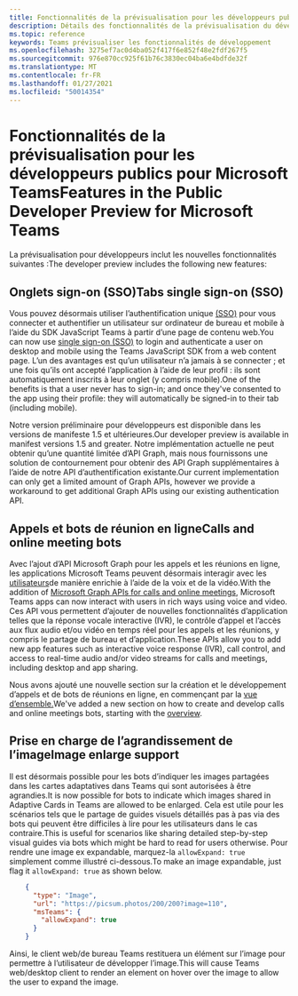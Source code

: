 ```yaml
---
title: Fonctionnalités de la prévisualisation pour les développeurs publics
description: Détails des fonctionnalités de la prévisualisation du développeur public Microsoft Teams
ms.topic: reference
keywords: Teams prévisualiser les fonctionnalités de développement
ms.openlocfilehash: 3275ef7ac0d4ba052f417f6e852f48e2fdf267f5
ms.sourcegitcommit: 976e870cc925f61b76c3830ec04ba6e4bdfde32f
ms.translationtype: MT
ms.contentlocale: fr-FR
ms.lasthandoff: 01/27/2021
ms.locfileid: "50014354"
---
```

# <a name="features-in-the-public-developer-preview-for-microsoft-teams"></a><span data-ttu-id="f7412-104">Fonctionnalités de la prévisualisation pour les développeurs publics pour Microsoft Teams</span><span class="sxs-lookup"><span data-stu-id="f7412-104">Features in the Public Developer Preview for Microsoft Teams</span></span>

<span data-ttu-id="f7412-105">La prévisualisation pour développeurs inclut les nouvelles fonctionnalités suivantes :</span><span class="sxs-lookup"><span data-stu-id="f7412-105">The developer preview includes the following new features:</span></span>

## <a name="tabs-single-sign-on-sso"></a><span data-ttu-id="f7412-106">Onglets sign-on (SSO)</span><span class="sxs-lookup"><span data-stu-id="f7412-106">Tabs single sign-on (SSO)</span></span>

<span data-ttu-id="f7412-107">Vous pouvez désormais utiliser l’authentification unique [(SSO)](~/tabs/how-to/authentication/auth-aad-sso.md) pour vous connecter et authentifier un utilisateur sur ordinateur de bureau et mobile à l’aide du SDK JavaScript Teams à partir d’une page de contenu web.</span><span class="sxs-lookup"><span data-stu-id="f7412-107">You can now use [single sign-on (SSO)](~/tabs/how-to/authentication/auth-aad-sso.md) to login and authenticate a user on desktop and mobile using the Teams JavaScript SDK from a web content page.</span></span> <span data-ttu-id="f7412-108">L’un des avantages est qu’un utilisateur n’a jamais à se connecter ; et une fois qu’ils ont accepté l’application à l’aide de leur profil : ils sont automatiquement inscrits à leur onglet (y compris mobile).</span><span class="sxs-lookup"><span data-stu-id="f7412-108">One of the benefits is that a user never has to sign-in; and once they've consented to the app using their profile: they will automatically be signed-in to their tab (including mobile).</span></span>

<span data-ttu-id="f7412-109">Notre version préliminaire pour développeurs est disponible dans les versions de manifeste 1.5 et ultérieures.</span><span class="sxs-lookup"><span data-stu-id="f7412-109">Our developer preview is available in manifest versions 1.5 and greater.</span></span> <span data-ttu-id="f7412-110">Notre implémentation actuelle ne peut obtenir qu’une quantité limitée d’API Graph, mais nous fournissons une solution de contournement pour obtenir des API Graph supplémentaires à l’aide de notre API d’authentification existante.</span><span class="sxs-lookup"><span data-stu-id="f7412-110">Our current implementation can only get a limited amount of Graph APIs, however we provide a workaround to get additional Graph APIs using our existing authentication API.</span></span>

## <a name="calls-and-online-meeting-bots"></a><span data-ttu-id="f7412-111">Appels et bots de réunion en ligne</span><span class="sxs-lookup"><span data-stu-id="f7412-111">Calls and online meeting bots</span></span>

<span data-ttu-id="f7412-112">Avec l’ajout d’API Microsoft Graph pour les appels et les réunions en ligne, les applications Microsoft Teams peuvent désormais interagir avec les [utilisateurs](/graph/api/resources/communications-api-overview?view=graph-rest-beta)de manière enrichie à l’aide de la voix et de la vidéo.</span><span class="sxs-lookup"><span data-stu-id="f7412-112">With the addition of [Microsoft Graph APIs for calls and online meetings](/graph/api/resources/communications-api-overview?view=graph-rest-beta), Microsoft Teams apps can now interact with users in rich ways using voice and video.</span></span> <span data-ttu-id="f7412-113">Ces API vous permettent d’ajouter de nouvelles fonctionnalités d’application telles que la réponse vocale interactive (IVR), le contrôle d’appel et l’accès aux flux audio et/ou vidéo en temps réel pour les appels et les réunions, y compris le partage de bureau et d’application.</span><span class="sxs-lookup"><span data-stu-id="f7412-113">These APIs allow you to add new app features such as interactive voice response (IVR), call control, and access to real-time audio and/or video streams for calls and meetings, including desktop and app sharing.</span></span>

<span data-ttu-id="f7412-114">Nous avons ajouté une nouvelle section sur la création et le développement d’appels et de bots de réunions en ligne, en commençant par la [vue d’ensemble.](~/bots/calls-and-meetings/calls-meetings-bots-overview.md)</span><span class="sxs-lookup"><span data-stu-id="f7412-114">We've added a new section on how to create and develop calls and online meetings bots, starting with the [overview](~/bots/calls-and-meetings/calls-meetings-bots-overview.md).</span></span>

## <a name="image-enlarge-support"></a><span data-ttu-id="f7412-115">Prise en charge de l’agrandissement de l’image</span><span class="sxs-lookup"><span data-stu-id="f7412-115">Image enlarge support</span></span>

<span data-ttu-id="f7412-116">Il est désormais possible pour les bots d’indiquer les images partagées dans les cartes adaptatives dans Teams qui sont autorisées à être agrandies.</span><span class="sxs-lookup"><span data-stu-id="f7412-116">It is now possible for bots to indicate which images shared in Adaptive Cards in Teams are allowed to be enlarged.</span></span> <span data-ttu-id="f7412-117">Cela est utile pour les scénarios tels que le partage de guides visuels détaillés pas à pas via des bots qui peuvent être difficiles à lire pour les utilisateurs dans le cas contraire.</span><span class="sxs-lookup"><span data-stu-id="f7412-117">This is useful for scenarios like sharing detailed step-by-step visual guides via bots which might be hard to read for users otherwise.</span></span> <span data-ttu-id="f7412-118">Pour rendre une image ex expandable, marquez-la `allowExpand: true` simplement comme illustré ci-dessous.</span><span class="sxs-lookup"><span data-stu-id="f7412-118">To make an image expandable, just flag it `allowExpand: true` as shown below.</span></span>

```json
    {
      "type": "Image",
      "url": "https://picsum.photos/200/200?image=110",
      "msTeams": {
        "allowExpand": true
      }
    }
```
<span data-ttu-id="f7412-119">Ainsi, le client web/de bureau Teams restituera un élément sur l’image pour permettre à l’utilisateur de développer l’image.</span><span class="sxs-lookup"><span data-stu-id="f7412-119">This will cause Teams web/desktop client to render an element on hover over the image to allow the user to expand the image.</span></span>

